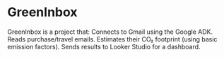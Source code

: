 # GreenInbox
GreenInbox is a project that: Connects to Gmail using the Google ADK.   Reads purchase/travel emails.   Estimates their CO₂ footprint (using basic emission factors).   Sends results to Looker Studio for a dashboard.

